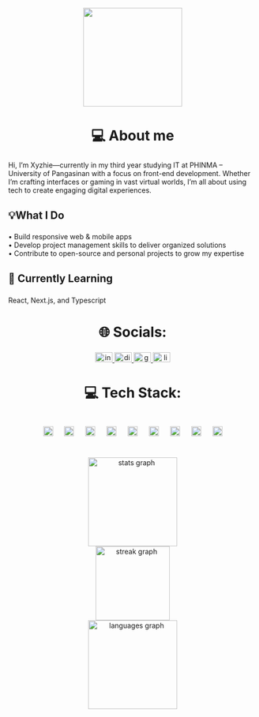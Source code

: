 <br clear="both">

<div align="center">
  <img height="200" src="https://user-images.githubusercontent.com/45157446/161337980-87a1b2e4-99ea-4fc8-ab1e-faa61357b40d.gif"  />
</div>

###

<h1 align="center">💻 About me</h1>

###

<p align="justified">Hi, I’m Xyzhie—currently in my third year studying IT at PHINMA – University of Pangasinan with a focus on front-end development. Whether I’m crafting interfaces or gaming in vast virtual worlds, I’m all about using tech to create engaging digital experiences.</p>

###

<h2 align="left">💡What I Do</h2>

###

<p align="left">• Build responsive web & mobile apps<br>• Develop project management skills to deliver organized solutions<br>• Contribute to open-source and personal projects to grow my expertise</p>

###

<h2 align="left">📝 Currently Learning</h2>

###

<p align="left">React, Next.js, and Typescript</p>

###

<h1 align="center">🌐 Socials:</h1>

###

<div align="center">
  <a href="https://www.instagram.com/_xy.zh" target="_blank">
    <img src="https://raw.githubusercontent.com/maurodesouza/profile-readme-generator/master/src/assets/icons/social/instagram/default.svg" width="35" height="20" alt="instagram logo"  />
  </a>
  <a href="745901637901746226" target="_blank">
    <img src="https://raw.githubusercontent.com/maurodesouza/profile-readme-generator/master/src/assets/icons/social/discord/default.svg" width="35" height="20" alt="discord logo"  />
  </a>
  <a href="xyzhiedacanay24@gmail.com" target="_blank">
    <img src="https://raw.githubusercontent.com/maurodesouza/profile-readme-generator/master/src/assets/icons/social/gmail/default.svg" width="35" height="20" alt="gmail logo"  />
  </a>
  <a href="https://www.linkedin.com/in/xyzhie-dacanay-b12393292/" target="_blank">
    <img src="https://raw.githubusercontent.com/maurodesouza/profile-readme-generator/master/src/assets/icons/social/linkedin/default.svg" width="35" height="20" alt="linkedin logo"  />
  </a>
</div>

###

<h1 align="center">💻 Tech Stack:</h1>

###

<br clear="both">

<div align="center">
  <img src="https://cdn.jsdelivr.net/gh/devicons/devicon/icons/typescript/typescript-original.svg" height="20" alt="typescript logo"  />
  <img width="15" />
  <img src="https://cdn.jsdelivr.net/gh/devicons/devicon/icons/react/react-original.svg" height="20" alt="react logo"  />
  <img width="15" />
  <img src="https://cdn.jsdelivr.net/gh/devicons/devicon/icons/html5/html5-original.svg" height="20" alt="html5 logo"  />
  <img width="15" />
  <img src="https://cdn.jsdelivr.net/gh/devicons/devicon/icons/css3/css3-original.svg" height="20" alt="css3 logo"  />
  <img width="15" />
  <img src="https://cdn.jsdelivr.net/gh/devicons/devicon/icons/python/python-original.svg" height="20" alt="python logo"  />
  <img width="15" />
  <img src="https://cdn.jsdelivr.net/gh/devicons/devicon/icons/nextjs/nextjs-original.svg" height="20" alt="nextjs logo"  />
  <img width="15" />
  <img src="https://cdn.jsdelivr.net/gh/devicons/devicon/icons/kotlin/kotlin-original.svg" height="20" alt="kotlin logo"  />
  <img width="15" />
  <img src="https://cdn.jsdelivr.net/gh/devicons/devicon/icons/java/java-original.svg" height="20" alt="java logo"  />
  <img width="15" />
  <img src="https://cdn.jsdelivr.net/gh/devicons/devicon/icons/tailwindcss/tailwindcss-original-wordmark.svg" height="20" alt="tailwindcss logo"  />
</div>

###

<br clear="both">

<div align="center">
  <img src="https://github-readme-stats.vercel.app/api?username=Xyzhie-Dacanay&hide_title=false&hide_rank=false&show_icons=true&include_all_commits=true&count_private=true&disable_animations=false&theme=great-gatsby&locale=en&hide_border=false" height="180" alt="stats graph" /> <br>
  <img src="https://streak-stats.demolab.com?user=Xyzhie-Dacanay&locale=en&mode=daily&theme=great-gatsby&hide_border=false&border_radius=7" height="150" alt="streak graph" /> <br>
  <img src="https://github-readme-stats.vercel.app/api/top-langs?username=Xyzhie-Dacanay&locale=en&hide_title=false&layout=compact&card_width=320&langs_count=5&theme=great-gatsby&hide_border=false" height="180" alt="languages graph"  />
</div>

###
